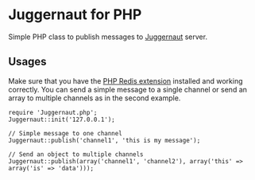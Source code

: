# Juggernaut for PHP #

Simple PHP class to publish messages to [Juggernaut](https://github.com/maccman/juggernaut/) server.

## Usages ##

Make sure that you have the [PHP Redis extension](https://github.com/owlient/phpredis) installed and working correctly. You can send a simple message to a single channel or send an array to multiple channels as in the second example.

	require 'Juggernaut.php';
	Juggernaut::init('127.0.0.1');
	
	// Simple message to one channel
	Juggernaut::publish('channel1', 'this is my message');
	
	// Send an object to multiple channels
	Juggernaut::publish(array('channel1', 'channel2'), array('this' => array('is' => 'data')));